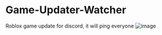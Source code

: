 # Game-Updater-Watcher
Roblox game update for discord, it will ping everyone
![image](https://github.com/JustAP1ayer/Game-Updater-Watcher/assets/70037178/4ebaf5cf-54fe-4f2d-812f-3452ea954e3a)
